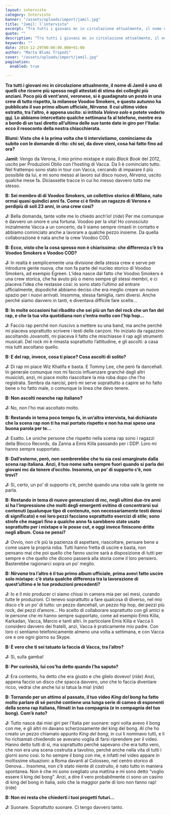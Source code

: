 ```yaml
---
layout: interviste
category: Interviste
banner: "/assets/uploads/import/jamil.jpg"
title: "Jamil: l’intervista"
excerpt: "Tra tutti i giovani mc in circolazione attualmente, il nome di Jamil è uno di quelli che ricorre più spesso negli attestati di stima dei colleghi più anziani. Poco più di vent’anni, veronese, si è guadagnato un posto in una crew di tutto rispetto, la milanese Voodoo Smokers, e questo autunno ha pubblicato il suo…"
quote: ""
description: "Tra tutti i giovani mc in circolazione attualmente, il nome di Jamil è uno di quelli che ricorre più spesso negli attestati di stima dei colleghi più anziani. Poco più di vent’anni, veronese, si è guadagnato un posto in una crew di tutto rispetto, la milanese Voodoo Smokers, e questo autunno ha pubblicato il suo…"
keywords: ""
date: 2014-12-29T00:00:00.000+01:00
author: "Marta Blumi Tripodi"
cover: "/assets/uploads/import/jamil.jpg"
pagination:
  enabled: true

---
```


[](https://hotmc.com/wp-content/uploads/2014/12/jamil.jpg)

**Tra tutti i giovani mc in circolazione attualmente, il nome di Jamil è uno di quelli che ricorre più spesso negli attestati di stima dei colleghi più anziani. Poco più di vent’anni, veronese, si è guadagnato un posto in una crew di tutto rispetto, la milanese Voodoo Smokers, e questo autunno ha pubblicato il suo primo album ufficiale, _Nirvana_. Il cui ultimo video estratto, tra l’altro, è appena uscito: si intitola _Volevo solo_ e potete vederlo [qui](https://www.youtube.com/watch?v=8gcc9MuM4x8&feature=youtu.be "https://www.youtube.com/watch?v=8gcc9MuM4x8&feature=youtu.be"). Lo abbiamo intercettato qualche settimana fa al telefono, mentre era a bordo di un taxi diretto all’ultima delle sue tante date in giro per l’Italia: ecco il resoconto della nostra chiacchierata.**

**Blumi: Visto che è la prima volta che ti intervistiamo, cominciamo da subito con le domande di rito: chi sei, da dove vieni, cosa hai fatto fino ad ora?**

**Jamil:** Vengo da Verona, il mio primo mixtape è stato _Black Book_ del 2012, uscito per Produzioni Oblio con l’hosting di Vacca. Da lì è cominciato tutto. Nel frattempo sono stato in tour con Vacca, cercando di imparare il più possibile da lui, e mi sono messo al lavoro sul disco nuovo, _Nirvana_, uscito qualche mese fa. Diciassette tracce in cui ho messo davvero tutto me stesso.

**B: Sei membro di di Voodoo Smokers, un collettivo storico di Milano, nato ormai quasi quindici anni fa. Come ci è finito un ragazzo di Verona e perdipiù di soli 23 anni, in una crew così?**

**J:** Bella domanda, tante volte me lo chiedo anch’io! (_ride_) Per me comunque è davvero un onore e una fortuna. Voodoo per la vita! Ho conosciuto inizialmente Vacca a un concerto, da lì siamo sempre rimasti in contatto e abbiamo cominciato anche a lavorare a qualche pezzo insieme. Da quella collaborazione è nata anche la crew Voodoo COD.

**B: Ecco, visto che la cosa spesso non è chiarissima: che differenza c’è tra Voodoo Smokers e Voodoo COD?**

**J:** In realtà è semplicemente una divisione della stessa crew e serve per introdurre gente nuova, che non fa parte del nucleo storico di Voodoo Smokers, ad esempio Egreen. L’idea nasce dal fatto che Voodoo Smokers è una crew storica, che ha avuto più o meno sempre gli stessi membri, e ci piaceva l’idea che restasse così: io sono stato l’ultimo ad entrare ufficialmente, dopodiché abbiamo deciso che era meglio creare un nuovo spazio per i nuovi arrivati. Insomma, stessa famiglia, rami diversi. Anche perché siamo davvero in tanti, e diventava difficile fare scelte…

**B: In molte occasioni hai ribadito che sei più un fan del rock che un fan del rap, e che la tua vita quotidiana non c’entra molto con l’hip hop…**

**J:** Faccio rap perché non riuscivo a mettere su una band, ma anche perché mi piaceva soprattutto scrivere i testi delle canzoni. Ho iniziato da ragazzino ascoltando Jovanotti, mi piaceva il fatto che mischiasse il rap agli strumenti musicali. Del rock mi è rimasta soprattutto l’attitudine, e gli ascolti: a casa mia tutti ascoltano quello.

**B: E del rap, invece, cosa ti piace? Cosa ascolti di solito?**

**J:** Di rap mi piace Wiz Khalifa e basta. E Tommy Lee, che però fa dancehall. In generale comunque non mi faccio influenzare granché dagli altri musicisti, anzi, mi piace molto riascoltare la mia roba dopo che l’ho registrata. Sembra da narcisi, però mi serve soprattutto a capire se ho fatto bene o ho fatto male, o comunque la linea che devo tenere.

**B: Non ascolti neanche rap italiano?**

**J:** No, non l’ho mai ascoltato molto.

**B: Restando in tema poco tempo fa, in un’altra intervista, hai dichiarato che la scena rap non ti ha mai portato rispetto e non ha mai speso una buona parola per te…**

**J:** Esatto. Le uniche persone che rispetto nella scena rap sono i ragazzi della Blocco Records, da Zanna a Emis Killa passando per i DDP. Loro mi hanno sempre supportato.

**B: Dall’esterno, però, non sembrerebbe che tu sia così emarginato dalla scena rap italiana. Anzi, il tuo nome salta sempre fuori quando si parla dei giovani mc da tenere d’occhio. Insomma, un po’ di supporto c’è, non trovi?**

**J:** Sì, certo, un po’ di supporto c’è, perché quando una roba vale la gente ne parla.

**B: Restando in tema di nuove generazioni di mc, negli ultimi due-tre anni si ha l’impressione che molti degli emergenti evitino di concentrarsi sui contenuti (qualunque tipo di contenuto, non necessariamente testi densi di significato) e nei loro pezzi facciano soprattutto esercizi di stile; sono strofe che magari fino a qualche anno fa sarebbero state usate soprattutto per i mixtape o le posse cut, e oggi invece finiscono dritte negli album. Cosa ne pensi?**

**J:** Ovvio, non c’è più la pazienza di aspettare, riascoltare, pensare bene a come usare la propria roba. Tutti hanno fretta di uscire e basta, non pensano mai che poi quello che fanno uscire sarà a disposizione di tutti per sempre e che quello che dicono passerà alla storia come il loro pensiero. Basterebbe ragionarci sopra un po’ meglio.

**B: _Nirvana_ tra l’altro è il tuo primo album ufficiale, prima avevi fatto uscire solo mixtape: c’è stata qualche differenza tra la lavorazione di quest’ultimo e le tue produzioni precedenti?**

**J:** Io e il mio producer ci siamo chiusi in camera mia per sei mesi, curando tutte le produzioni. Ci tenevo soprattutto a fare qualcosa di diverso, nel mio disco c’è un po’ di tutto: un pezzo dancehall, un pezzo hip hop, dei pezzi più rock, dei pezzi d’amore… Ho scelto di collaborare soprattutto con gli amici e le persone che mi hanno sempre supportato, come ad esempio Emis Killa, Karkadan, Vacca, Marcio e tanti altri. In particolare Emis Killa e Vacca li considero davvero dei fratelli, anzi, Vacca è praticamente mio padre. Con loro ci sentiamo telefonicamente almeno una volta a settimana, e con Vacca ore e ore ogni giorno su Skype.

**B: È vero che ti sei tatuato la faccia di Vacca, tra l’altro?**

**J:** Sì, sulla gamba!

**B: Per curiosità, lui cos’ha detto quando l’ha saputo?**

**J:** Era contento, ha detto che era giusto e che glielo dovevo! (_ride_) Anzi, appena faccio un disco che spacca davvero, uno che lo faccia diventare ricco, vedrai che anche lui si tatua la mia! (_ride_)

**B: Tornando per un attimo al passato, il tuo video _King del bong_ ha fatto molto parlare di sé perché contiene una lunga serie di cameo di esponenti della scena rap italiana, filmati in tua compagnia (e in compagnia del tuo bong). Com’è nato?**

**J:** Tutto nasce dai miei giri per l’Italia per suonare: ogni volta avevo il bong con me, e gli altri mi davano scherzosamente del king del bong. Al che ho creato un pezzo chiamato appunto _King del bong_, in cui li nominavo tutti, e li ho richiamati chiedendo se avevano voglia di farsi riprendere per il video. Hanno detto tutti di sì, ma soprattutto perché sapevano che era tutto vero, che non era una scena costruita a tavolino, perché anche nella vita di tutti i giorni sono così. Io ho sempre il bong con me, e infatti nel video appare in moltissime situazioni: a Roma davanti al Colosseo, nel centro storico di Genova… Insomma, non c’è stato niente di costruito, è nato tutto in maniera spontanea. Non è che mi sono svegliato una mattina e mi sono detto “voglio essere il king del bong”. Anzi, a dire il vero probabilmente ci sono un casino di king del bong in Italia, solo che la maggior parte di loro non fanno rap! (ride)

**B: Non mi resta che chiederti i tuoi progetti futuri…**

**J:** Suonare. Soprattutto suonare. Ci tengo davvero tanto.
